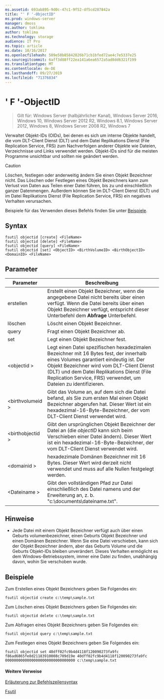 ```yaml
---
ms.assetid: 693ab895-9d0c-47c1-9f52-df5cd287842a
title: "' F '-ObjectID"
ms.prod: windows-server
manager: dmoss
ms.author: toklima
author: toklima
ms.technology: storage
audience: IT Pro
ms.topic: article
ms.date: 10/16/2017
ms.openlocfilehash: 509e58b85842826b71cb1bfed72ae4c7e5337e25
ms.sourcegitcommit: 6aff3d88ff22ea141a6ea6572a5ad8dd6321f199
ms.translationtype: MT
ms.contentlocale: de-DE
ms.lasthandoff: 09/27/2019
ms.locfileid: "71376834"
---
```

# <a name="fsutil-objectid"></a>' F '-ObjectID
>Gilt für: Windows Server (halbjährlicher Kanal), Windows Server 2016, Windows 10, Windows Server 2012 R2, Windows 8.1, Windows Server 2012, Windows 8, Windows Server 2008 R2, Windows 7

Verwaltet Objekt-IDs (OIDs), bei denen es sich um interne Objekte handelt, die vom DLT-Client Dienst (DLT) und dem Datei Replikations Dienst (File Replication Service, FRS) zum Nachverfolgen anderer Objekte wie Dateien, Verzeichnisse und Links verwendet werden. Objekt-IDs sind für die meisten Programme unsichtbar und sollten nie geändert werden.

> [!CAUTION]
> Löschen, festlegen oder anderweitig ändern Sie einen Objekt Bezeichner nicht. Das Löschen oder Festlegen eines Objekt Bezeichners kann zum Verlust von Daten aus Teilen einer Datei führen, bis zu und einschließlich ganzer Datenmengen. Außerdem können Sie im DLT-Client Dienst (DLT) und im Datei Replikations Dienst (File Replication Service, FRS) ein negatives Verhalten verursachen.

Beispiele für das Verwenden dieses Befehls finden Sie unter [Beispiele](#BKMK_examples).

## <a name="syntax"></a>Syntax

```
fsutil objectid [create] <FileName>
fsutil objectid [delete] <FileName>
fsutil objectid [query] <FileName>
fsutil objectid [set] <ObjectID> <BirthVolumeID> <BirthObjectID> <DomainID> <FileName>
```

## <a name="parameters"></a>Parameter

|Parameter|Beschreibung|
|-------------|---------------|
|erstellen|Erstellt einen Objekt Bezeichner, wenn die angegebene Datei nicht bereits über einen verfügt. Wenn die Datei bereits über einen Objekt Bezeichner verfügt, entspricht dieser Unterbefehl dem **Abfrage** Unterbefehl.|
|löschen|Löscht einen Objekt Bezeichner.|
|query|Fragt einen Objekt Bezeichner ab.|
|set|Legt einen Objekt Bezeichner fest.|
|\<objectid >|Legt einen Datei spezifischen hexadezimalen Bezeichner mit 16 Bytes fest, der innerhalb eines Volumes garantiert eindeutig ist. Der Objekt Bezeichner wird vom DLT-Client Dienst (DLT) und dem Datei Replikations Dienst (File Replication Service, FRS) verwendet, um Dateien zu identifizieren.|
|\<birthvolumeid >|Gibt das Volume an, auf dem sich die Datei befand, als Sie zum ersten Mal einen Objekt Bezeichner abgerufen hat. Dieser Wert ist ein hexadezimal-16-Byte-Bezeichner, der vom DLT-Client Dienst verwendet wird.|
|\<birthobjectid >|Gibt den ursprünglichen Objekt Bezeichner der Datei an (die *objectID* kann sich beim Verschieben einer Datei ändern). Dieser Wert ist ein hexadezimal-16-Byte-Bezeichner, der vom DLT-Client Dienst verwendet wird.|
|\<domainid >|hexadezimale Domänen Bezeichner mit 16 Bytes. Dieser Wert wird derzeit nicht verwendet und muss auf alle Nullen festgelegt werden.|
|\<Dateiname >|Gibt den vollständigen Pfad zur Datei einschließlich des Datei namens und der Erweiterung an, z. b. "c:\documents\dateiname.txt".|

## <a name="remarks"></a>Hinweise

-   Jede Datei mit einem Objekt Bezeichner verfügt auch über einen Geburts volumenbezeichner, einen Geburts Objekt Bezeichner und einen Domänen Bezeichner. Wenn Sie eine Datei verschieben, kann sich der Objekt Bezeichner ändern, aber das Geburts Volume und die Geburts Objekt-IDs bleiben unverändert. Dieses Verhalten ermöglicht es dem Windows-Betriebssystem, immer eine Datei zu finden, unabhängig davon, wohin Sie verschoben wurde.

## <a name="BKMK_examples"></a>Beispiele
Zum Erstellen eines Objekt Bezeichners geben Sie Folgendes ein:

`fsutil objectid create c:\temp\sample.txt`

Zum Löschen eines Objekt Bezeichners geben Sie Folgendes ein:

`fsutil objectid delete c:\temp\sample.txt`

Zum Abfragen eines Objekt Bezeichners geben Sie Folgendes ein:

`fsutil objectid query c:\temp\sample.txt`

Zum Festlegen eines Objekt Bezeichners geben Sie Folgendes ein:

`fsutil objectid set 40dff02fc9b4d4118f120090273fa9fc f86ad6865fe8d21183910008c709d19e 40dff02fc9b4d4118f120090273fa9fc 00000000000000000000000000000000 c:\temp\sample.txt`

#### <a name="additional-references"></a>Weitere Verweise
[Erläuterung zur Befehlszeilensyntax](Command-Line-Syntax-Key.md)

[Fsutil](Fsutil.md)


